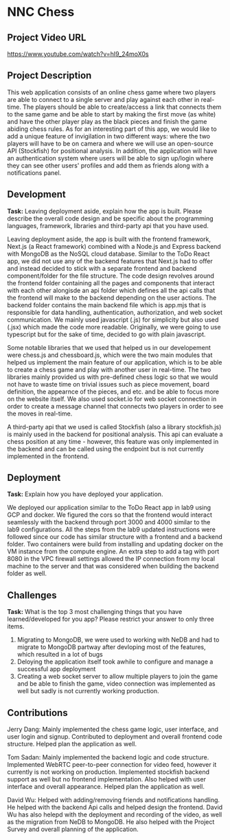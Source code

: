# NNC Chess

## Project Video URL 

https://www.youtube.com/watch?v=hI9_24moX0s

## Project Description

This web application consists of an online chess game where two players are able to connect to a single server and play against each other in real-time. The players should be able to create/access a link that connects them to the same game and be able to start by making the first move (as white) and have the other player play as the black pieces and finish the game abiding chess rules. As for an interesting part of this app, we would like to add a unique feature of invigilation in two different ways: where the two players will have to be on camera and where we will use an open-source API (Stockfish) for positional analysis. In addition, the application will have an authentication system where users will be able to sign up/login where they can see other users' profiles and add them as friends along with a notifications panel.

## Development

**Task:** Leaving deployment aside, explain how the app is built. Please describe the overall code design and be specific about the programming languages, framework, libraries and third-party api that you have used. 

Leaving deployment aside, the app is built with the frontend framework, Next.js (a React framework) combined with a Node.js and Express backend with MongoDB as the NoSQL cloud database. Similar to the ToDo React app, we did not use any of the backend features that Next.js had to offer and instead decided to stick with a separate frontend and backend component/folder for the file structure. The code design revolves around the frontend folder containing all the pages and components that interact with each other alongisde an api folder which defines all the api calls that the frontend will make to the backend depending on the user actions. The backend folder contains the main backend file which is app.mjs that is responsible for data handling, authentication, authorization, and web socket communication. We mainly used javascript (.js) for simplicity but also used (.jsx) which made the code more readable. Originally, we were going to use typescript but for the sake of time, decided to go with plain javascript.

Some notable libraries that we used that helped us in our developement were chess.js and chessboard.js, which were the two main modules that helped us implement the main feature of our application, which is to be able to create a chess game and play with another user in real-time. The two libraries mainly provided us with pre-defined chess logic so that we would not have to waste time on trivial issues such as piece movement, board definition, the appearnce of the pieces, and etc. and be able to focus more on the website itself. We also used socket.io for web socket connection in order to create a message channel that connects two players in order to see the moves in real-time.

A third-party api that we used is called Stockfish (also a library stockfish.js) is mainly used in the backend for positional analysis. This api can evaluate a chess position at any time - however, this feature was only implemented in the backend and can be called using the endpoint but is not currently implemented in the frontend. 

## Deployment

**Task:** Explain how you have deployed your application. 

We deployed our application similar to the ToDo React app in lab9 using GCP and docker. We figured the cors so that the frontend would interact seamlessly with the backend through port 3000 and 4000 similar to the lab9 configurations. All the steps from the lab9 updated instructions were followed since our code has similar structure with a frontend and a backend folder. Two containers were build from installing and updating docker on the VM instance from the compute engine. An extra step to add a tag with port 8080 in the VPC firewall settings allowed the IP connection from my local machine to the server and that was considered when building the backend folder as well. 

## Challenges

**Task:** What is the top 3 most challenging things that you have learned/developed for you app? Please restrict your answer to only three items. 

1. Migrating to MongoDB, we were used to working with NeDB and had to migrate to MongoDB partway after devloping most of the features, which resulted in a lot of bugs
2. Deloying the application itself took awhile to configure and manage a successful app deployment
3. Creating a web socket server to allow multiple players to join the game and be able to finish the game, video connection was implemented as well but sadly is not currently working production.

## Contributions

Jerry Dang: Mainly implemented the chess game logic, user interface, and user login and signup. Contributed to deployment and overall frontend code structure. Helped plan the application as well.

Tom Sadan: Mainly implemented the backend logic and code structure. Implemented WebRTC peer-to-peer connection for video feed, however it currently is not working on production. Implemented stockfish backend support as well but no frontend implementation. Also helped with user interface and overall appearance. Helped plan the application as well.

David Wu: Helped with adding/removing friends and notifications handling. He helped with the backend Api calls and helped design the frontend. David Wu has also helepd with the deployment and recording of the video, as well as the migration from NeDB to MongoDB. He also helped with the Project Survey and overall planning of the application.

